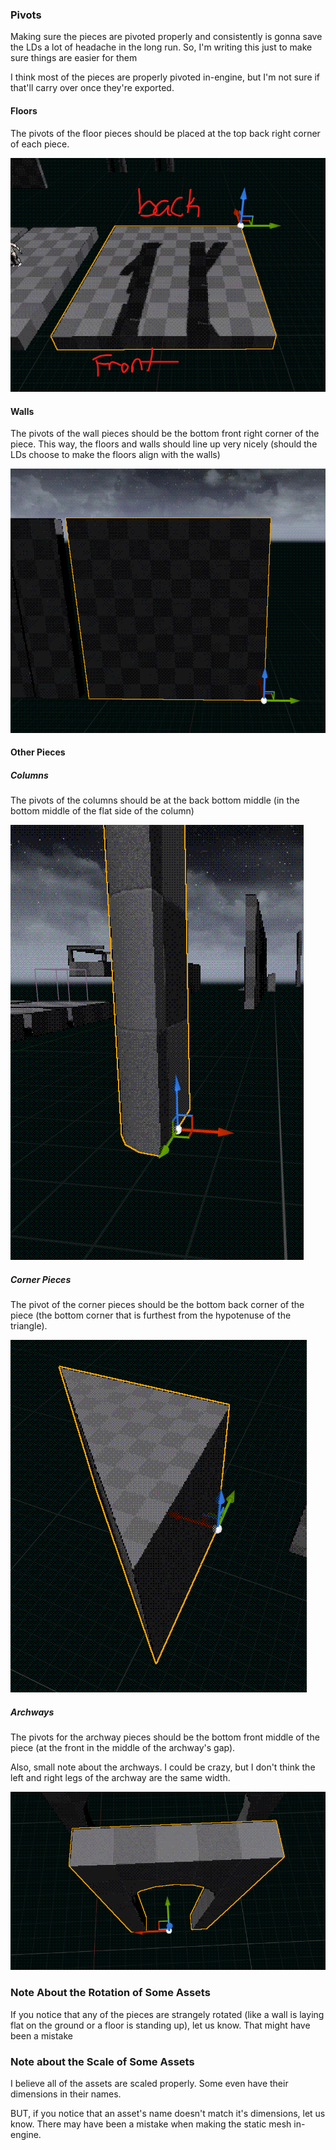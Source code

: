 
### Pivots

Making sure the pieces are pivoted properly and consistently is gonna save the LDs a lot of headache in the long run. So, I'm writing this just to make sure things are easier for them

I think most of the pieces are properly pivoted in-engine, but I'm not sure if that'll carry over once they're exported.

#### Floors

The pivots of the floor pieces should be placed at the top back right corner of each piece.

![](<../../../_Meta/Attachments/Pasted image 20250603182722.png>)

#### Walls

The pivots of the wall pieces should be the bottom front right corner of the piece. This way, the floors and walls should line up very nicely (should the LDs choose to make the floors align with the walls)

![](<../../../_Meta/Attachments/Pasted image 20250603182827.png>)

#### Other Pieces

##### Columns
The pivots of the columns should be at the back bottom middle (in the bottom middle of the flat side of the column)

![](<../../../_Meta/Attachments/Pasted image 20250603182905.png>)

##### Corner Pieces

The pivot of the corner pieces should be the bottom back corner of the piece (the bottom corner that is furthest from the hypotenuse of the triangle).

![](<../../../_Meta/Attachments/Pasted image 20250603183036.png>)

##### Archways

The pivots for the archway pieces should be the bottom front middle of the piece (at the front in the middle of the archway's gap).

Also, small note about the archways. I could be crazy, but I don't think the left and right legs of the archway are the same width.

![](<../../../_Meta/Attachments/Pasted image 20250603183152.png>)

### Note About the Rotation of Some Assets

If you notice that any of the pieces are strangely rotated (like a wall is laying flat on the ground or a floor is standing up), let us know. That might have been a mistake

### Note about the Scale of Some Assets

I believe all of the assets are scaled properly. Some even have their dimensions in their names.

BUT, if you notice that an asset's name doesn't match it's dimensions, let us know. There may have been a mistake when making the static mesh in-engine.
